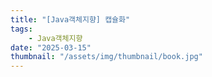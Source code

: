 ```yaml
---
title: "[Java객체지향] 캡슐화"
tags:
    - Java객체지향
date: "2025-03-15"
thumbnail: "/assets/img/thumbnail/book.jpg"
---
```

